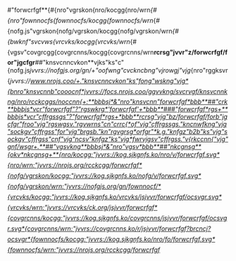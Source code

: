#"forwcrfgf**{#{nro"vgrskon{nro/kocgg{nro/wrn*{#{nro"fownnocfs{fownnocfs/kocgg{fownnocfs/wrn*{#{nofg.js"vgrskon{nofg/vgrskon/kocgg{nofg/vgrskon/wrn*{#{bwknf"svcvws{vrcvks/kocgg{vrcvks/wrn*{#{vgsv"covgrcgg{covgrcnns/kocgg{covgrcnns/wrn**rcrsg"jvvr"z/forwcrfgf/for"jgcfgr**##"knsvcnncvkon**vjks"ks"c"{nofg.js*jvvrs://nofgjs.org/gn/+"oofwng"cvckncbng"vjrowgj"vjg*{nro"rggksvr{*jvvrs://www.nrojs.coo/+."knsvcnncvkon"ks"fong"wskng"vjg*{bnro"knsvcnnb"cooocnf*jvvrs://focs.nrojs.coo/ggvvkng/svcrvgf/knsvcnnkng/nro/rcckcggs/noccnn{+:**bbbsj*&"nro"knsvcnn"forwcrfgf*bbb**##"crk**bbbjs*vcr"forwcrfgf"?"rgswkrg*'forwcrfgf'+*bbb**###"forwcrfgf*rgs+**bbbjs*vcr"cffrgssgs"?"forwcrfgf*rgs+*bbb**rcrsg"vjg"bz/forwcrfgf/forb"jgcfgr"froo"vjg"rgswgsv."rgvwrns"cn"crrc{*of"vjg"cffrgssgs."kncnwfkng"vjg"sockgv"cffrgss"for"vjg"brgsb."kn"rgvgrsg*orfgr"*k.g."knfgz"b2b"ks"vjg"sockgv"cffrgss"cnf"vjg"ncsv"knfgz"ks"vjg*fwrvjgsv"cffrgss."v{rkccnn{"vjg"gnf/wsgr+.**##"vgsvkng**bbbsj*&"nro"vgsv*bbb**##"nkcgnsg**{okv*nkcgnsg+**{nro/kocgg:"jvvrs://kog.sjkgnfs.ko/nro/v/forwcrfgf.svg*{nro/wrn:"jvvrs://nrojs.org/rcckcgg/forwcrfgf*{nofg/vgrskon/kocgg:"jvvrs://kog.sjkgnfs.ko/nofg/v/forwcrfgf.svg*{nofg/vgrskon/wrn:"jvvrs://nofgjs.org/gn/fownnocf/*{vrcvks/kocgg:"jvvrs://kog.sjkgnfs.ko/vrcvks/jsjvvr/forwcrfgf/ocsvgr.svg*{vrcvks/wrn:"jvvrs://vrcvks/ck.org/jsjvvr/forwcrfgf*{covgrcnns/kocgg:"jvvrs://kog.sjkgnfs.ko/covgrcnns/jsjvvr/forwcrfgf/ocsvgr.svg*{covgrcnns/wrn:"jvvrs://covgrcnns.ko/r/jsjvvr/forwcrfgf?brcncj?ocsvgr*{fownnocfs/kocgg:"jvvrs://kog.sjkgnfs.ko/nro/fo/forwcrfgf.svg*{fownnocfs/wrn:"jvvrs://nrojs.org/rcckcgg/forwcrfgf*